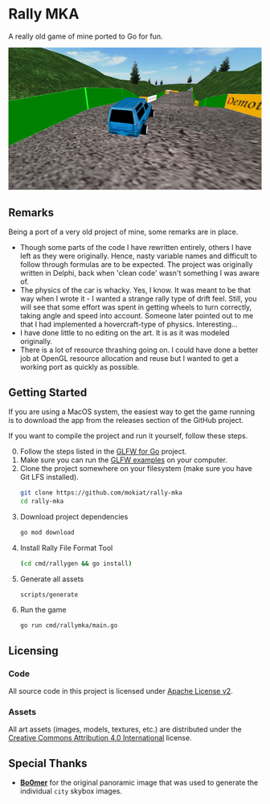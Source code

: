 # Rally MKA

A really old game of mine ported to Go for fun.

![Game Screenshot](preview.png)

## Remarks

Being a port of a very old project of mine, some remarks are in place.

* Though some parts of the code I have rewritten entirely, others I have left as they were originally. Hence, nasty variable names and difficult to follow through formulas are to be expected. The project was originally written in Delphi, back when 'clean code' wasn't something I was aware of.
* The physics of the car is whacky. Yes, I know. It was meant to be that way when I wrote it - I wanted a strange rally type of drift feel. Still, you will see that some effort was spent in getting wheels to turn correctly, taking angle and speed into account. Someone later pointed out to me that I had implemented a hovercraft-type of physics. Interesting...
* I have done little to no editing on the art. It is as it was modeled originally.
* There is a lot of resource thrashing going on. I could have done a better job at OpenGL resource allocation and reuse but I wanted to get a working port as quickly as possible.

## Getting Started

If you are using a MacOS system, the easiest way to get the game running is to download the app from the releases section of the GitHub project.

If you want to compile the project and run it yourself, follow these steps.

0. Follow the steps listed in the [GLFW for Go](https://github.com/go-gl/glfw) project.
0. Make sure you can run the [GLFW examples](https://github.com/go-gl/example) on your computer.
0. Clone the project somewhere on your filesystem (make sure you have Git LFS installed).
    ```bash
    git clone https://github.com/mokiat/rally-mka
    cd rally-mka
    ```
0. Download project dependencies
    ```bash
    go mod download
    ```
0. Install Rally File Format Tool
    ```bash
    (cd cmd/rallygen && go install)
    ```
0. Generate all assets
    ```bash
    scripts/generate
    ```
0. Run the game
    ```bash
    go run cmd/rallymka/main.go
    ```

## Licensing

### Code

All source code in this project is licensed under [Apache License v2](LICENSE).

### Assets

All art assets (images, models, textures, etc.) are distributed under the [Creative Commons Attribution 4.0 International](http://creativecommons.org/licenses/by/4.0/) license.

## Special Thanks

* **[Bo0mer](https://github.com/Bo0mer)** for the original panoramic image that was used to generate the individual `city` skybox images.
